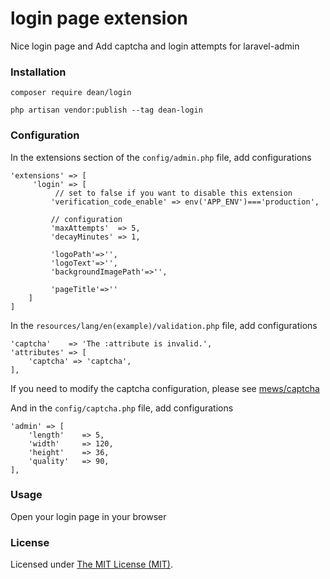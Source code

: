 login page extension
======
Nice login page and Add captcha and login attempts for laravel-admin

### Installation

```
composer require dean/login

php artisan vendor:publish --tag dean-login
```

### Configuration

In the extensions section of the `config/admin.php` file, add configurations
```
'extensions' => [
     'login' => [
          // set to false if you want to disable this extension
         'verification_code_enable' => env('APP_ENV')==='production',
     
         // configuration
         'maxAttempts'  => 5,
         'decayMinutes' => 1,
         
         'logoPath'=>'',
         'logoText'=>'',
         'backgroundImagePath'=>'',
         
         'pageTitle'=>''
    ]
]
```

In the `resources/lang/en(example)/validation.php` file, add configurations
```
'captcha'    => 'The :attribute is invalid.',
'attributes' => [
    'captcha' => 'captcha',
],
```

If you need to modify the captcha configuration, please see [mews/captcha](https://github.com/mewebstudio/captcha)

And in the `config/captcha.php` file, add configurations
```
'admin' => [
    'length'    => 5,
    'width'     => 120,
    'height'    => 36,
    'quality'   => 90,
],
```

### Usage

Open your login page in your browser


### License

Licensed under [The MIT License (MIT)](LICENSE).


